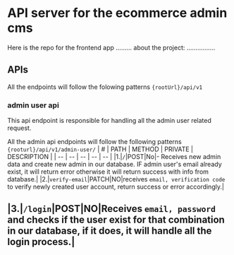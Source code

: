 # API server for the ecommerce admin cms

Here is the repo for the frontend app .........
about the project: ................

## APIs

All the endpoints will follow the folowing patterns `{rootUrl}/api/v1`

### admin user api

This api endpoint is responsible for handling all the admin user related request.

All the admin api endpoints will follow the following patterns `{rooturl}/api/v1/admin-user/`
| # | PATH | METHOD | PRIVATE | DESCRIPTION |
| -- | -- | -- | -- | -- |
|1.|`/`|POST|No|- Receives new admin data and create new admin in our database. IF admin user's email already exist, it will return error otherwise it will return success with info from database.|
|2.|`verify-email`|PATCH|NO|receives `email, verification code`  to verify newly created user account, return success or error accordingly.|

|3.|`/login`|POST|NO|Receives `email, password` and checks if the user exist for that combination in our database, if it does, it will handle all the login process.|
  -
